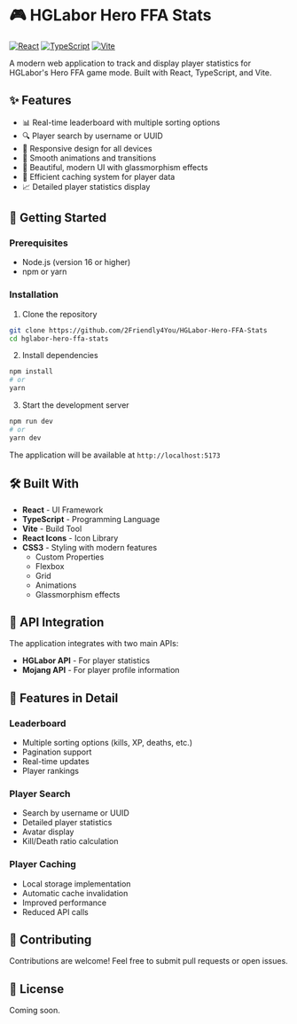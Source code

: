 # 🎮 HGLabor Hero FFA Stats

[![React](https://img.shields.io/badge/React-20232A?style=for-the-badge&logo=react&logoColor=61DAFB)](https://reactjs.org/)
[![TypeScript](https://img.shields.io/badge/TypeScript-007ACC?style=for-the-badge&logo=typescript&logoColor=white)](https://www.typescriptlang.org/)
[![Vite](https://img.shields.io/badge/Vite-B73BFE?style=for-the-badge&logo=vite&logoColor=FFD62E)](https://vitejs.dev/)

A modern web application to track and display player statistics for HGLabor's Hero FFA game mode. Built with React, TypeScript, and Vite.

## ✨ Features

- 📊 Real-time leaderboard with multiple sorting options
- 🔍 Player search by username or UUID
- 📱 Responsive design for all devices
- 💫 Smooth animations and transitions
- 🎨 Beautiful, modern UI with glassmorphism effects
- 🔄 Efficient caching system for player data
- 📈 Detailed player statistics display

## 🚀 Getting Started

### Prerequisites

- Node.js (version 16 or higher)
- npm or yarn

### Installation

1. Clone the repository
```bash
git clone https://github.com/2Friendly4You/HGLabor-Hero-FFA-Stats
cd hglabor-hero-ffa-stats
```

2. Install dependencies
```bash
npm install
# or
yarn
```

3. Start the development server
```bash
npm run dev
# or
yarn dev
```

The application will be available at `http://localhost:5173`

## 🛠️ Built With

- **React** - UI Framework
- **TypeScript** - Programming Language
- **Vite** - Build Tool
- **React Icons** - Icon Library
- **CSS3** - Styling with modern features
  - Custom Properties
  - Flexbox
  - Grid
  - Animations
  - Glassmorphism effects

## 🔄 API Integration

The application integrates with two main APIs:
- **HGLabor API** - For player statistics
- **Mojang API** - For player profile information

## 🎨 Features in Detail

### Leaderboard
- Multiple sorting options (kills, XP, deaths, etc.)
- Pagination support
- Real-time updates
- Player rankings

### Player Search
- Search by username or UUID
- Detailed player statistics
- Avatar display
- Kill/Death ratio calculation

### Player Caching
- Local storage implementation
- Automatic cache invalidation
- Improved performance
- Reduced API calls

## 🤝 Contributing

Contributions are welcome! Feel free to submit pull requests or open issues.

## 📜 License

Coming soon.
